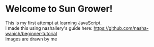 # Welcome to Sun Grower!
This is my first attempt at learning JavaScript. <br>
I made this using nashallery's guide here: https://github.com/nasha-wanich/beginner-tutorial <br>
Images are drawn by me
